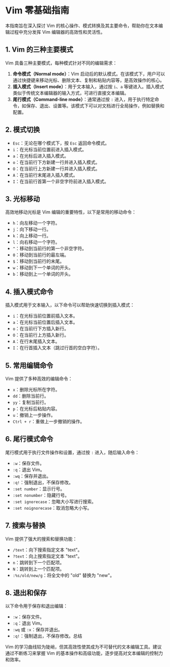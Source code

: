 # Vim 零基础指南

本指南旨在深入探讨 Vim 的核心操作、模式转换及其主要命令，帮助你在文本编辑过程中充分发挥 Vim 编辑器的高效性和灵活性。

## 1. Vim 的三种主要模式

Vim 具备三种主要模式，每种模式针对不同的编辑需求：

1. **命令模式（Normal mode）**：Vim 启动后的默认模式。在该模式下，用户可以通过快捷键来移动光标、删除文本、复制和粘贴内容等，是高效操作的核心。
2. **插入模式（Insert mode）**：用于文本输入，通过按 `i`、`a` 等键进入。插入模式类似于传统文本编辑器的输入方式，可进行直接文本编辑。
3. **尾行模式（Command-line mode）**：通常通过按 `:` 进入，用于执行特定命令，如保存、退出、设置等。该模式下可以对文档进行全局操作，例如替换和配置。

## 2. 模式切换

- `Esc`：无论在哪个模式下，按 `Esc` 返回命令模式。
- `i`：在光标当前位置前进入插入模式。
- `a`：在光标后进入插入模式。
- `o`：在当前行下方新建一行并进入插入模式。
- `O`：在当前行上方新建一行并进入插入模式。
- `A`：在当前行末尾进入插入模式。
- `I`：在当前行首第一个非空字符前进入插入模式。

## 3. 光标移动

高效地移动光标是 Vim 编辑的重要特性，以下是常用的移动命令：

- `h`：向左移动一个字符。
- `j`：向下移动一行。
- `k`：向上移动一行。
- `l`：向右移动一个字符。
- `^`：移动到当前行的第一个非空字符。
- `0`：移动到当前行的最左端。
- `$`：移动到当前行的末尾。
- `w`：移动到下一个单词的开头。
- `b`：移动到上一个单词的开头。

## 4. 插入模式命令

插入模式用于文本输入，以下命令可以帮助快速切换到插入模式：

- `i`：在光标当前位置前插入文本。
- `a`：在光标当前位置后插入文本。
- `o`：在当前行下方插入新行。
- `O`：在当前行上方插入新行。
- `A`：在行末尾插入文本。
- `I`：在行首插入文本（跳过行首的空白字符）。

## 5. 常用编辑命令

Vim 提供了多种高效的编辑命令：

- `x`：删除光标所在字符。
- `dd`：删除当前行。
- `yy`：复制当前行。
- `p`：在光标后粘贴内容。
- `u`：撤销上一步操作。
- `Ctrl + r`：重做上一步撤销的操作。

## 6. 尾行模式命令

尾行模式用于执行文件操作和设置，通过按 `:` 进入，随后输入命令：

- `:w`：保存文件。
- `:q`：退出 Vim。
- `:wq`：保存并退出。
- `:q!`：强制退出，不保存修改。
- `:set number`：显示行号。
- `:set nonumber`：隐藏行号。
- `:set ignorecase`：忽略大小写进行搜索。
- `:set noignorecase`：取消忽略大小写。

## 7. 搜索与替换

Vim 提供了强大的搜索和替换功能：

- `/text`：向下搜索指定文本 "text"。
- `?text`：向上搜索指定文本 "text"。
- `n`：跳转到下一个匹配项。
- `N`：跳转到上一个匹配项。
- `:%s/old/new/g`：将全文中的 "old" 替换为 "new"。

## 8. 退出和保存

以下命令用于保存和退出编辑：

- `:w`：保存文件。
- `:q`：退出 Vim。
- `:wq` 或 `:x`：保存并退出。
- `:q!`：强制退出，不保存修改。总结

Vim 的学习曲线较为陡峭，但其高效性使其成为不可替代的文本编辑工具。建议通过不断练习来掌握 Vim 的基本操作和高级功能，逐步提高对文本编辑的控制力和效率。